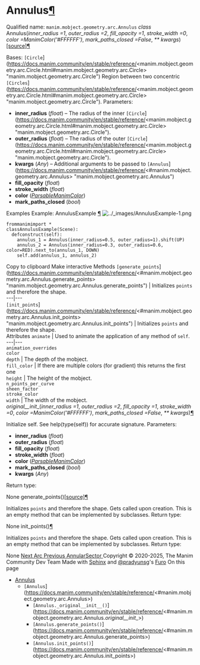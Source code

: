 # Annulus[¶](https://docs.manim.community/en/stable/reference/<#annulus> "Link to this heading")
Qualified name: `manim.mobject.geometry.arc.Annulus`
_class_ Annulus(_inner_radius =1_, _outer_radius =2_, _fill_opacity =1_, _stroke_width =0_, _color =ManimColor('#FFFFFF')_, _mark_paths_closed =False_, _** kwargs_)[[source]](https://docs.manim.community/en/stable/reference/<../_modules/manim/mobject/geometry/arc.html#Annulus>)[¶](https://docs.manim.community/en/stable/reference/<#manim.mobject.geometry.arc.Annulus> "Link to this definition")
    
Bases: `[Circle`](https://docs.manim.community/en/stable/reference/<manim.mobject.geometry.arc.Circle.html#manim.mobject.geometry.arc.Circle> "manim.mobject.geometry.arc.Circle")
Region between two concentric `[Circles`](https://docs.manim.community/en/stable/reference/<manim.mobject.geometry.arc.Circle.html#manim.mobject.geometry.arc.Circle> "manim.mobject.geometry.arc.Circle").
Parameters:
    
  * **inner_radius** (_float_) – The radius of the inner `[Circle`](https://docs.manim.community/en/stable/reference/<manim.mobject.geometry.arc.Circle.html#manim.mobject.geometry.arc.Circle> "manim.mobject.geometry.arc.Circle").
  * **outer_radius** (_float_) – The radius of the outer `[Circle`](https://docs.manim.community/en/stable/reference/<manim.mobject.geometry.arc.Circle.html#manim.mobject.geometry.arc.Circle> "manim.mobject.geometry.arc.Circle").
  * **kwargs** (_Any_) – Additional arguments to be passed to `[Annulus`](https://docs.manim.community/en/stable/reference/<#manim.mobject.geometry.arc.Annulus> "manim.mobject.geometry.arc.Annulus")
  * **fill_opacity** (_float_)
  * **stroke_width** (_float_)
  * **color** ([_ParsableManimColor_](https://docs.manim.community/en/stable/reference/<manim.utils.color.core.html#manim.utils.color.core.ParsableManimColor> "manim.utils.color.core.ParsableManimColor"))
  * **mark_paths_closed** (_bool_)


Examples
Example: AnnulusExample [¶](https://docs.manim.community/en/stable/reference/<#annulusexample>)
![../_images/AnnulusExample-1.png](https://docs.manim.community/en/stable/_images/AnnulusExample-1.png)
```
frommanimimport *
classAnnulusExample(Scene):
  defconstruct(self):
    annulus_1 = Annulus(inner_radius=0.5, outer_radius=1).shift(UP)
    annulus_2 = Annulus(inner_radius=0.3, outer_radius=0.6, color=RED).next_to(annulus_1, DOWN)
    self.add(annulus_1, annulus_2)

```
Copy to clipboard
Make interactive
Methods
`[generate_points`](https://docs.manim.community/en/stable/reference/<#manim.mobject.geometry.arc.Annulus.generate_points> "manim.mobject.geometry.arc.Annulus.generate_points") | Initializes `points` and therefore the shape.  
---|---  
`[init_points`](https://docs.manim.community/en/stable/reference/<#manim.mobject.geometry.arc.Annulus.init_points> "manim.mobject.geometry.arc.Annulus.init_points") | Initializes `points` and therefore the shape.  
Attributes
`animate` | Used to animate the application of any method of `self`.  
---|---  
`animation_overrides`  
`color`  
`depth` | The depth of the mobject.  
`fill_color` | If there are multiple colors (for gradient) this returns the first one  
`height` | The height of the mobject.  
`n_points_per_curve`  
`sheen_factor`  
`stroke_color`  
`width` | The width of the mobject.  
_original__init__(_inner_radius =1_, _outer_radius =2_, _fill_opacity =1_, _stroke_width =0_, _color =ManimColor('#FFFFFF')_, _mark_paths_closed =False_, _** kwargs_)[¶](https://docs.manim.community/en/stable/reference/<#manim.mobject.geometry.arc.Annulus._original__init__> "Link to this definition")
    
Initialize self. See help(type(self)) for accurate signature.
Parameters:
    
  * **inner_radius** (_float_)
  * **outer_radius** (_float_)
  * **fill_opacity** (_float_)
  * **stroke_width** (_float_)
  * **color** ([_ParsableManimColor_](https://docs.manim.community/en/stable/reference/<manim.utils.color.core.html#manim.utils.color.core.ParsableManimColor> "manim.utils.color.core.ParsableManimColor"))
  * **mark_paths_closed** (_bool_)
  * **kwargs** (_Any_)


Return type:
    
None
generate_points()[[source]](https://docs.manim.community/en/stable/reference/<../_modules/manim/mobject/geometry/arc.html#Annulus.generate_points>)[¶](https://docs.manim.community/en/stable/reference/<#manim.mobject.geometry.arc.Annulus.generate_points> "Link to this definition")
    
Initializes `points` and therefore the shape.
Gets called upon creation. This is an empty method that can be implemented by subclasses.
Return type:
    
None
init_points()[¶](https://docs.manim.community/en/stable/reference/<#manim.mobject.geometry.arc.Annulus.init_points> "Link to this definition")
    
Initializes `points` and therefore the shape.
Gets called upon creation. This is an empty method that can be implemented by subclasses.
Return type:
    
None
[ Next Arc ](https://docs.manim.community/en/stable/reference/<manim.mobject.geometry.arc.Arc.html>) [ Previous AnnularSector ](https://docs.manim.community/en/stable/reference/<manim.mobject.geometry.arc.AnnularSector.html>)
Copyright © 2020-2025, The Manim Community Dev Team 
Made with [Sphinx](https://docs.manim.community/en/stable/reference/<https:/www.sphinx-doc.org/>) and [@pradyunsg](https://docs.manim.community/en/stable/reference/<https:/pradyunsg.me>)'s [Furo](https://docs.manim.community/en/stable/reference/<https:/github.com/pradyunsg/furo>)
On this page 
  * [Annulus](https://docs.manim.community/en/stable/reference/<#>)
    * `[Annulus`](https://docs.manim.community/en/stable/reference/<#manim.mobject.geometry.arc.Annulus>)
      * `[Annulus._original__init__()`](https://docs.manim.community/en/stable/reference/<#manim.mobject.geometry.arc.Annulus._original__init__>)
      * `[Annulus.generate_points()`](https://docs.manim.community/en/stable/reference/<#manim.mobject.geometry.arc.Annulus.generate_points>)
      * `[Annulus.init_points()`](https://docs.manim.community/en/stable/reference/<#manim.mobject.geometry.arc.Annulus.init_points>)


